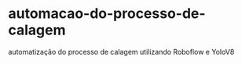 # automacao-do-processo-de-calagem
automatização do processo de calagem utilizando Roboflow e YoloV8 
